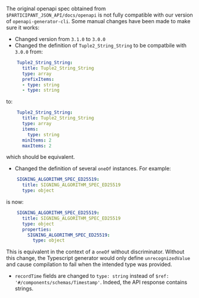 The original openapi spec obtained from `$PARTICIPANT_JSON_API/docs/openapi`
is not fully compatible with our version of `openapi-generator-cli`.
Some manual changes have been made to make sure it works:

- Changed version from `3.1.0` to `3.0.0`
- Changed the definition of `Tuple2_String_String` to be compatbile with `3.0.0` from:
```yaml
    Tuple2_String_String:
      title: Tuple2_String_String
      type: array
      prefixItems:
      - type: string
      - type: string
```
to:
```yaml
    Tuple2_String_String:
      title: Tuple2_String_String
      type: array
      items:
        type: string
      minItems: 2
      maxItems: 2
```
which should be equivalent.
- Changed the definition of several `oneOf` instances. For example:
```yaml
    SIGNING_ALGORITHM_SPEC_ED25519:
      title: SIGNING_ALGORITHM_SPEC_ED25519
      type: object
```
is now:
```yaml
    SIGNING_ALGORITHM_SPEC_ED25519:
      title: SIGNING_ALGORITHM_SPEC_ED25519
      type: object
      properties:
        SIGNING_ALGORITHM_SPEC_ED25519:
          type: object
```
This is equivalent in the context of a `oneOf` without discriminator.
Without this change, the Typescript generator would only define `unrecognizedValue`
and cause compilation to fail when the intended type was provided.
- `recordTime` fields are changed to `type: string` instead of `$ref: '#/components/schemas/Timestamp'`. Indeed, the API response contains strings.